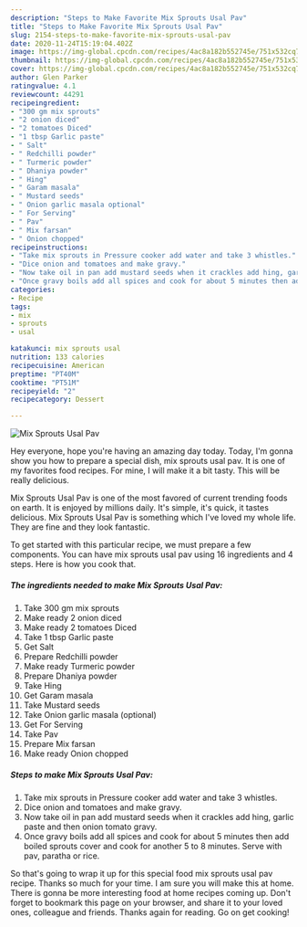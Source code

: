 ```yaml
---
description: "Steps to Make Favorite Mix Sprouts Usal Pav"
title: "Steps to Make Favorite Mix Sprouts Usal Pav"
slug: 2154-steps-to-make-favorite-mix-sprouts-usal-pav
date: 2020-11-24T15:19:04.402Z
image: https://img-global.cpcdn.com/recipes/4ac8a182b552745e/751x532cq70/mix-sprouts-usal-pav-recipe-main-photo.jpg
thumbnail: https://img-global.cpcdn.com/recipes/4ac8a182b552745e/751x532cq70/mix-sprouts-usal-pav-recipe-main-photo.jpg
cover: https://img-global.cpcdn.com/recipes/4ac8a182b552745e/751x532cq70/mix-sprouts-usal-pav-recipe-main-photo.jpg
author: Glen Parker
ratingvalue: 4.1
reviewcount: 44291
recipeingredient:
- "300 gm mix sprouts"
- "2 onion diced"
- "2 tomatoes Diced"
- "1 tbsp Garlic paste"
- " Salt"
- " Redchilli powder"
- " Turmeric powder"
- " Dhaniya powder"
- " Hing"
- " Garam masala"
- " Mustard seeds"
- " Onion garlic masala optional"
- " For Serving"
- " Pav"
- " Mix farsan"
- " Onion chopped"
recipeinstructions:
- "Take mix sprouts in Pressure cooker add water and take 3 whistles."
- "Dice onion and tomatoes and make gravy."
- "Now take oil in pan add mustard seeds when it crackles add hing, garlic paste and then onion tomato gravy."
- "Once gravy boils add all spices and cook for about 5 minutes then add boiled sprouts cover and cook for another 5 to 8 minutes. Serve with pav, paratha or rice."
categories:
- Recipe
tags:
- mix
- sprouts
- usal

katakunci: mix sprouts usal 
nutrition: 133 calories
recipecuisine: American
preptime: "PT40M"
cooktime: "PT51M"
recipeyield: "2"
recipecategory: Dessert

---
```



![Mix Sprouts Usal Pav](https://img-global.cpcdn.com/recipes/4ac8a182b552745e/751x532cq70/mix-sprouts-usal-pav-recipe-main-photo.jpg)

Hey everyone, hope you're having an amazing day today. Today, I'm gonna show you how to prepare a special dish, mix sprouts usal pav. It is one of my favorites food recipes. For mine, I will make it a bit tasty. This will be really delicious.

Mix Sprouts Usal Pav is one of the most favored of current trending foods on earth. It is enjoyed by millions daily. It's simple, it's quick, it tastes delicious. Mix Sprouts Usal Pav is something which I've loved my whole life. They are fine and they look fantastic.




To get started with this particular recipe, we must prepare a few components. You can have mix sprouts usal pav using 16 ingredients and 4 steps. Here is how you cook that.

<!--inarticleads1-->

##### The ingredients needed to make Mix Sprouts Usal Pav:

1. Take 300 gm mix sprouts
1. Make ready 2 onion diced
1. Make ready 2 tomatoes Diced
1. Take 1 tbsp Garlic paste
1. Get  Salt
1. Prepare  Redchilli powder
1. Make ready  Turmeric powder
1. Prepare  Dhaniya powder
1. Take  Hing
1. Get  Garam masala
1. Take  Mustard seeds
1. Take  Onion garlic masala (optional)
1. Get  For Serving
1. Take  Pav
1. Prepare  Mix farsan
1. Make ready  Onion chopped




<!--inarticleads2-->

##### Steps to make Mix Sprouts Usal Pav:

1. Take mix sprouts in Pressure cooker add water and take 3 whistles.
1. Dice onion and tomatoes and make gravy.
1. Now take oil in pan add mustard seeds when it crackles add hing, garlic paste and then onion tomato gravy.
1. Once gravy boils add all spices and cook for about 5 minutes then add boiled sprouts cover and cook for another 5 to 8 minutes. Serve with pav, paratha or rice.




So that's going to wrap it up for this special food mix sprouts usal pav recipe. Thanks so much for your time. I am sure you will make this at home. There is gonna be more interesting food at home recipes coming up. Don't forget to bookmark this page on your browser, and share it to your loved ones, colleague and friends. Thanks again for reading. Go on get cooking!
